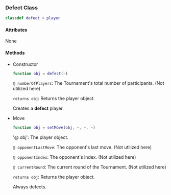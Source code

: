 ### Defect Class
```matlab
classdef defect < player
```
#### Attributes
None
#### Methods
- Constructor
    ```matlab
    function obj = defect(~)
    ```
    `@ numberOfPlayers`: The Tournament's total number of participants. (Not utilized here)

    `returns obj`: Returns the player object. 
    
    Creates a **defect** player.

- Move
    ```matlab
    function obj = setMove(obj, ~, ~, ~)
    ```
    '@ obj': The player object.

    `@ opponentLastMove`: The opponent's last move. (Not utilized here)

    `@ opponentIndex`: The opponent's index. (Not utilized here)

    `@ currentRound`: The current round of the Tournament. (Not utilized here)
 
    `returns obj`: Returns the player object. 

    Always defects.